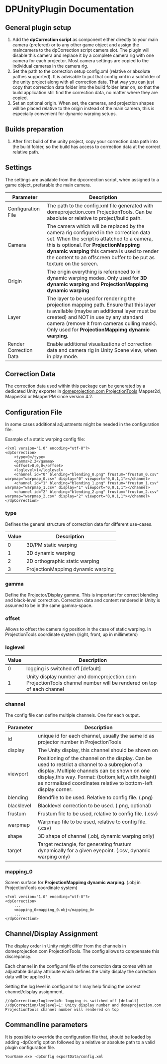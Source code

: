 # DPUnityPlugin Documentation #

## General plugin setup

1. Add the __dpCorrection script__ as component either directly to your main camera (prefered) or to any other game object and assign the maincamera to the dpCorrection script camera slot.
The plugin will disable this camera and replace it by a complete camera rig with one camera for each projector.
Most camera settings are copied to the individual cameras in the camera rig.
2. Set the path to the correction setup config.xml (relative or absolute pathes supported). It is advisable to put that config.xml in a subfolder of the unity project along with all correction data. That way you can just copy that correction data folder into the build folder later on, so that the build application still find the correction data, no matter where they are copied.
3. Set an optional origin. When set, the cameras, and projection shapes will be placed relative to the origin instead of the main camera, this is especially convenient for dynamic warping setups.

## Builds preparation

1. After first build of the unity project, copy your correction data path into the build folder, so the build has access to correction data at the correct relative path.

## Settings ##

The settings are available from the dpcorrection script, when assigned to a game object, prefarable the main camera.

| Parameter | Description |
| --------- | ----------- |
| Configuration File | The path to the config.xml file generated with domeprojection.com ProjectionTools. Can be absolute or relative to project/build path. |
| Camera | The camera which will be replaced by the camera rig configured in the correction data set. When the script is attatched to a camera, this is optional. For __ProjectionMappimg dynamic warping__ this camera is used to render the content to an offscreen buffer to be put as texture on the screen. |
| Origin | The origin everything is referenced to in dynamic warping modes. Only used for __3D dynamic warping__  and __ProjectionMappimg dynamic warping__ |
| Layer | The layer to be used for rendering the projection mapping path. Ensure that this layer is available (maybe an additional layer must be created) and NOT in use by any standard camera (remove it from cameras culling mask). Only used for  __ProjectionMappimg dynamic warping__. |
| Render Correction Data | Enable additional visualizations of correction data and camera rig in Unity Scene view, when in play mode. |

## Correction Data ##

The correction data used within this package can be generated by a dedicated Unity exporter in [domeprojection.com ProjectionTools](https://www.domeprojection.com/products/projection-tools) Mapper2d, Mapper3d or MapperPM since version 4.2.

## Configuration File ##

In some cases additional adjustments might be needed in the configuration file.

Example of a static warping config file:

    <?xml version="1.0" encoding="utf-8"?>
    <dpCorrection>
        <type>0</type>
        <gamma>2.2</gamma>
        <offset>0,0,0</offset>
        <loglevel>1</loglevel>
        <channel id="0" blending="blending_0.png" frustum="frustum_0.csv" warpmap="warpmap_0.csv" display="0" viewport="0,0,1,1"></channel>
        <channel id="1" blending="blending_1.png" frustum="frustum_1.csv" warpmap="warpmap_1.csv" display="1" viewport="0,0,1,1"></channel>
        <channel id="2" blending="blending_2.png" frustum="frustum_2.csv" warpmap="warpmap_2.csv" display="2" viewport="0,0,1,1"></channel>
    </dpCorrection>

### type ###

Defines the general structure of correction data for different use-cases.

| Value | Description 
| ----- | ----------- 
| 0     | 3D/PM static warping 
| 1     | 3D dynamic warping 
| 2     | 2D orthographic static warping 
| 3     | ProjectionMappimg dynamic warping 

### gamma ###

Define the Projector/Display gamme. This is important for correct blending and black-level correction. Correction data and content rendered in Unity is assumed to be in the same gamma-space.

### offset ###

Allows to offset the camera rig position in the case of static warping.
In ProjectionTools coordinate system (right, front, up in millimeters)

### loglevel ###

| Value | Description 
| ----- | ----------- 
| 0     | logging is switched off [default]
| 1     | Unity display number and domeprojection.com ProjectionTools channel number will be rendered on top of each channel

### channel ###

The config file can define multiple channels. One for each output.

Parameter | Description
 --- | ---
id | unique id for each channel, usually the same id as projector number in ProjectionTools
display | The Unity display, this channel should be shown on
viewport | Positioning of the channel on the display. Can be used to restrict a channel to a subregion of a display.  Multiple channels can be shown on one display,this way. Format: (bottom,left,width,height) as normalized coordinates relative to bottom-left display corner.
blending | Blendfile to be used. Relative to config file. (.png)
blacklevel | Blacklevel correction to be used. (.png, optional)
frustum | Frustum file to be used, relative to config file. (.csv)
warpmap | Warpmap file to be used, relative to config file. (.csv)
shape | 3D shape of channel (.obj, dynamic warping only)
target | Target rectangle, for generating frustum dynamically for a given eyepoint. (.csv, dynamic warping only)

### mapping_0 ###

Screen surface for __ProjectionMappimg dynamic warping__. (.obj in ProjectionTools coordinate system)

    <?xml version="1.0" encoding="utf-8"?>
    <dpCorrection>
        ...
        <mapping_0>mapping_0.obj</mapping_0>
        ...
    </dpCorrection>
 
## Channel/Display Assignment ##

The display order in Unity might differ from the channels in domeprojection.com ProjectionTools.
The config allows to compensate this discrepancy.

Each channel in the config.xml file of the correction data comes with an adjustable display attribute which defines the Unity display the correction data will be applied to.

Setting the log level in config.xml to 1 may help finding the correct channel/display assignment. 

    //dpCorrection/loglevel=0: logging is switched off [default]  
    //dpCorrection/loglevel=1: Unity display number and domeprojection.com ProjectionTools channel number will rendered on top

## Commandline parameters ##

It is possible to override the configuration file that, should be loaded by adding -dpConfig option followed by a relative or absolute path to a valid plugin configuration file.

    YourGame.exe -dpConfig exportData/config.xml